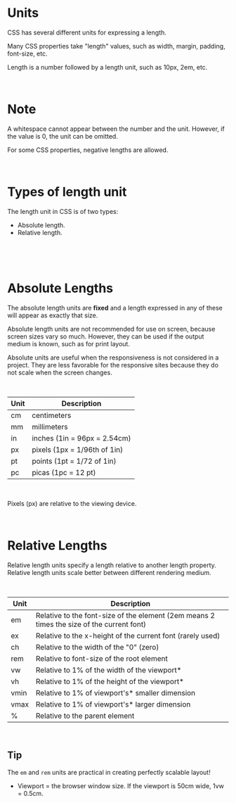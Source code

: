 # Units

CSS has several different units for expressing a length.

Many CSS properties take "length" values, such as width, margin, padding, font-size, etc.

Length is a number followed by a length unit, such as 10px, 2em, etc.

&nbsp;

# Note

A whitespace cannot appear between the number and the unit. However, if the value is 0, the unit can be omitted.

For some CSS properties, negative lengths are allowed.
&nbsp;

&nbsp;

# Types of length unit

The length unit in CSS is of two types:

- Absolute length.
- Relative length.

&nbsp;

&nbsp;

# Absolute Lengths

The absolute length units are **fixed** and a length expressed in any of these will appear as exactly that size.

Absolute length units are not recommended for use on screen, because screen sizes vary so much. However, they can be used if the output medium is known, such as for print layout.

Absolute units are useful when the responsiveness is not considered in a project. They are less favorable for the responsive sites because they do not scale when the screen changes.

&nbsp;

| Unit | Description                  |
| ---- | ---------------------------- |
| cm   | centimeters                  |
| mm   | millimeters                  |
| in   | inches (1in = 96px = 2.54cm) |
| px   | pixels (1px = 1/96th of 1in) |
| pt   | points (1pt = 1/72 of 1in)   |
| pc   | picas (1pc = 12 pt)          |

&nbsp;

Pixels (px) are relative to the viewing device.

&nbsp;

# Relative Lengths

Relative length units specify a length relative to another length property. Relative length units scale better between different rendering medium.

&nbsp;

| Unit | Description                                                                               |
| ---- | ----------------------------------------------------------------------------------------- |
| em   | Relative to the font-size of the element (2em means 2 times the size of the current font) |
| ex   | Relative to the x-height of the current font (rarely used)                                |
| ch   | Relative to the width of the "0" (zero)                                                   |
| rem  | Relative to font-size of the root element                                                 |
| vw   | Relative to 1% of the width of the viewport\*                                             |
| vh   | Relative to 1% of the height of the viewport\*                                            |
| vmin | Relative to 1% of viewport's\* smaller dimension                                          |
| vmax | Relative to 1% of viewport's\* larger dimension                                           |
| %    | Relative to the parent element                                                            |

&nbsp;

## Tip

The `em` and `rem` units are practical in creating perfectly scalable layout!

- Viewport = the browser window size. If the viewport is 50cm wide, 1vw = 0.5cm.
